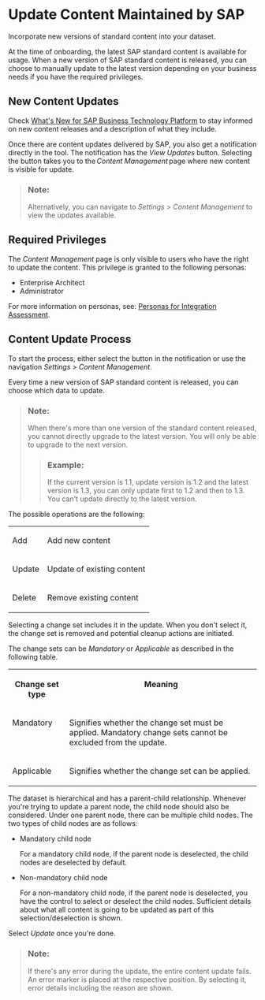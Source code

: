 <!-- loio06581f4409814723823ed4bb03218fa3 -->

# Update Content Maintained by SAP

Incorporate new versions of standard content into your dataset.

At the time of onboarding, the latest SAP standard content is available for usage. When a new version of SAP standard content is released, you can choose to manually update to the latest version depending on your business needs if you have the required privileges.



<a name="loio06581f4409814723823ed4bb03218fa3__section_agc_rwy_ddc"/>

## New Content Updates

Check [What's New for SAP Business Technology Platform](https://help.sap.com/whats-new/cf0cb2cb149647329b5d02aa96303f56?Component=Integration+Assessment;Migration+Assessment&locale=en-US) to stay informed on new content releases and a description of what they include.

Once there are content updates delivered by SAP, you also get a notification directly in the tool. The notification has the *View Updates* button. Selecting the button takes you to the *Content Management* page where new content is visible for update.

> ### Note:  
> Alternatively, you can navigate to *Settings* \> *Content Management* to view the updates available.



<a name="loio06581f4409814723823ed4bb03218fa3__section_hf3_kwy_ddc"/>

## Required Privileges

The *Content Management* page is only visible to users who have the right to update the content. This privilege is granted to the following personas:

-   Enterprise Architect
-   Administrator

For more information on personas, see: [Personas for Integration Assessment](60-Security/personas-for-integration-assessment-5df5af1.md).



<a name="loio06581f4409814723823ed4bb03218fa3__section_ozm_4xy_ddc"/>

## Content Update Process

To start the process, either select the button in the notification or use the navigation *Settings* \> *Content Management*.

Every time a new version of SAP standard content is released, you can choose which data to update.

> ### Note:  
> When there's more than one version of the standard content released, you cannot directly upgrade to the latest version. You will only be able to upgrade to the next version.
> 
> > ### Example:  
> > If the current version is 1.1, update version is 1.2 and the latest version is 1.3, you can only update first to 1.2 and then to 1.3. You can't update directly to the latest version.

The possible operations are the following:


<table>
<tr>
<td valign="top">

Add

</td>
<td valign="top">

Add new content

</td>
</tr>
<tr>
<td valign="top">

Update

</td>
<td valign="top">

Update of existing content

</td>
</tr>
<tr>
<td valign="top">

Delete

</td>
<td valign="top">

Remove existing content

</td>
</tr>
</table>

Selecting a change set includes it in the update. When you don't select it, the change set is removed and potential cleanup actions are initiated.

The change sets can be *Mandatory* or *Applicable* as described in the following table.


<table>
<tr>
<th valign="top">

Change set type

</th>
<th valign="top">

Meaning

</th>
</tr>
<tr>
<td valign="top">

Mandatory

</td>
<td valign="top">

Signifies whether the change set must be applied. Mandatory change sets cannot be excluded from the update.

</td>
</tr>
<tr>
<td valign="top">

Applicable

</td>
<td valign="top">

Signifies whether the change set can be applied.

</td>
</tr>
</table>

The dataset is hierarchical and has a parent-child relationship. Whenever you're trying to update a parent node, the child node should also be considered. Under one parent node, there can be multiple child nodes. The two types of child nodes are as follows:

-   Mandatory child node

    For a mandatory child node, if the parent node is deselected, the child nodes are deselected by default.

-   Non-mandatory child node

    For a non-mandatory child node, if the parent node is deselected, you have the control to select or deselect the child nodes. Sufficient details about what all content is going to be updated as part of this selection/deselection is shown.


Select *Update* once you're done.

> ### Note:  
> If there's any error during the update, the entire content update fails. An error marker is placed at the respective position. By selecting it, error details including the reason are shown.

